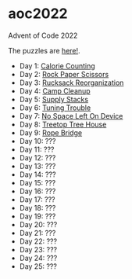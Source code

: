 # aoc2022
Advent of Code 2022

The puzzles are [here!](https://adventofcode.com/2022).

* Day 1: [Calorie Counting](https://github.com/jimflood/aoc2022/blob/main/src/Day1.hs)
* Day 2: [Rock Paper Scissors](https://github.com/jimflood/aoc2022/blob/main/src/Day2.hs)
* Day 3: [Rucksack Reorganization](https://github.com/jimflood/aoc2022/blob/main/src/Day3.hs)
* Day 4: [Camp Cleanup](https://github.com/jimflood/aoc2022/blob/main/src/Day4.hs)
* Day 5: [Supply Stacks](https://github.com/jimflood/aoc2022/blob/main/src/Day5.hs)
* Day 6: [Tuning Trouble](https://github.com/jimflood/aoc2022/blob/main/src/Day6.hs)
* Day 7: [No Space Left On Device](https://github.com/jimflood/aoc2022/blob/main/src/Day7.hs)
* Day 8: [Treetop Tree House](https://github.com/jimflood/aoc2022/blob/main/src/Day8.hs)
* Day 9: [Rope Bridge](https://github.com/jimflood/aoc2022/blob/main/src/Day9.hs)
* Day 10: ???
* Day 11: ???
* Day 12: ???
* Day 13: ???
* Day 14: ???
* Day 15: ???
* Day 16: ???
* Day 17: ???
* Day 18: ???
* Day 19: ???
* Day 20: ???
* Day 21: ???
* Day 22: ???
* Day 23: ???
* Day 24: ???
* Day 25: ???